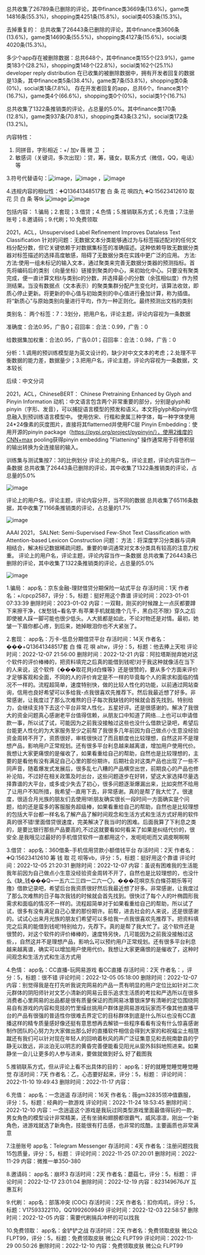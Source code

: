 总共收集了26789条已删除的评论，其中finance类3669条(13.6%)，game类14816条(55.3%)，shopping类4251条(15.8%)，social类4053条(15.3%)。

去掉重复的：
总共收集了26443条已删除的评论，其中finance类3606条(13.6%)，game类14690条(55.5%)，shopping类4127条(15.6%)，social类4020条(15.3%)。

多少个app存在被删除数据：总共648个，其中finance类155个(23.9%)，game类183个(28.2%)，shopping类148个(22.8%)，social类162个(25.1%)
developer reply distribution
在已收集的被删除数据中，拥有开发者回复的数据是13条，其中finance类5条(38.4%)，game类7条(53.8%)，shopping类0条(0%)，social类1条(7.8%)。
存在开发者回复的app，总共6个。finance类1个(16.7%)，game类4个(66.6%)，shopping类0个(0%)，social类1个(16.7%)

总共收集了1322条推销类的评论，占总量的5.0%。其中finance类170条(12.8%)，game类937条(70.8%)，shopping类43条(3.2%)，social类172条(13.2%)。

内容特性：
1. 同拼音，字形相近：+\/   加v  薇   微   卫 ；
2. 敏感词（关键词，多次出现）：贷，筹，骚女，联系方式（微信，QQ，电话）等
   
3.符号代替语句：![image](https://github.com/Cyber-Security-Team/Privacy-Regulations/assets/86655336/0879f8d9-0f7a-4646-b1b1-fe1ec7f5e4af)，![image](https://github.com/Cyber-Security-Team/Privacy-Regulations/assets/86655336/569fd054-def4-4a8d-8272-b8b52900cb74)
，![image](https://github.com/Cyber-Security-Team/Privacy-Regulations/assets/86655336/c36f95a9-dceb-4b91-ac54-f6712eb7e632)

4.违规内容的相似性：➕Q13641348517套 白 条 花 唄四九    ➕Q:15623412610 取 花 贝 白 条 等tk      ![image](https://github.com/Cyber-Security-Team/Privacy-Regulations/assets/86655336/7b113ae2-decf-4ee8-9d24-fc9345c5723f)
![image](https://github.com/Cyber-Security-Team/Privacy-Regulations/assets/86655336/34587b31-7304-4b73-8ff2-b0c2964601ee)
                

 包括内容：
1.骗局；2.套现；3.借贷；4.色情；5.推销联系方式；6.充值；7.注册账号；8.邀请码；9.代刷；10.免费领取


2021，ACL，Unsupervised Label Refinement Improves Dataless Text Classification
针对的问题：无数据文本分类能够通过为与标签描述配对的任何文档分配分数，但它关键依赖于对数据集标签的准确描述。这种依赖导致无数据分类器对标签描述的选择高度敏感，阻碍了无数据分类在实践中更广泛的应用。
方法:方法:使用一组未标记的输入文本，通过聚类来完善无数据分类器的预测指标。首先将编码后的类别（向量坐标）链接到聚类的中心，来初始化中心。只要没有聚类完成，便一直计算文档t与类别c的分数，并选择最小的分数（余弦相似度）作为预测结果。当没有数据点（文本表示）的聚类集群分配产生变化时，该算法收敛，即质心停止更新。将更新的中心值与初始类别的中心值进行叠加计算，称为插值。将“新质心”与原始类别向量进行平均，作为一种正则化。最终预测出文档的类别

类别名：
两个标签：7：3划分，把用户名，评论主题，评论内容视为一条数据

准确度：合法0.95，广告0；召回率：合法：0.99，广告：0

给数据集加权重：合法0.95，广告0.01；召回率：合法：0.98，广告：0

分析：1.调用的预训练模型是为英文设计的，缺少对中文文本的考虑；2.处理不平衡数据的能力差，数据量少；3.把用户名，评论主题，评论内容视为一条数据，文本较长

后续：中文分词

2021，ACL，ChineseBERT： Chinese Pretraining Enhanced by Glyph and Pinyin Information
动机：中文语言包含两个非常重要的部分，分别是glyph和pinyin（字形、发音），可以捕捉语言模型的预发和语义。本文将glyph和pinyin信息融入到预训练语言模型中。
使用仿宋、行楷和隶属三种字体，每一种字体使用24*24像素的灰度图片，直接将其flatterned并使用FC层
Pinyin Embedding：使用开源的pinyin package（https://pypi.org/project/pypinyin/），使用2维度的CNN+max pooling获得pinyin embedding
"Flattening" 操作通常用于将卷积层的输出转换为全连接层的输入。

训练集与测试集按7：3的比例划分
评论上的用户名，评论主题，评论内容当作一条数据
总共收集了26443条已删除的评论，其中收集了1322条推销类的评论，占总量的5.0%

![image](https://github.com/Cyber-Security-Team/Privacy-Regulations/assets/86655336/75bb8fbb-3347-480a-826a-fd27172c518c)

评论上的用户名，评论主题，评论内容分开，当不同的数据
总共收集了65116条数据，其中收集了1166条推销类的评论，占总量的1.7%


![image](https://github.com/Cyber-Security-Team/Privacy-Regulations/assets/86655336/91321cfc-0f64-4245-9b7a-64e87a02294e)

AAAI 2021， SALNet: Semi-Supervised Few-Shot Text Classification with Attention-based Lexicon Construction
问题：
方法：将深度学习分类器与词典相结合，解决标记数据稀疏问题。重要的单词通常对文本分类具有较高的注意力权重。
评论上的用户名，评论主题，评论内容当作一条数据
总共收集了26443条已删除的评论，其中收集了1322条推销类的评论，占总量的5.0%

![image](https://github.com/Cyber-Security-Team/Privacy-Regulations/assets/86655336/40782eaf-ae30-4a50-92e3-19d5aa8aaa6e)








1.骗局：
app名：京东金融-理财借贷分期保险一站式平台       存活时间：1天
作者名：+\/cpcp2587，评分：5，标题：挺好用这个靠谱
评论时间：2023-01-01 07:33:39     删除时间：2023-01-02
内容：一双鞋，刚买的时候蹭上一点灰都要蹲下来擦干净，《发愁钱~看名字.有苹果手机就能撸个几千，黑白花不限》穿久之后即使被人踩一脚可能也很少低头。人大抵都是如此，不论对物还是对情。最初，她皱一下眉你都心疼，到后来，她掉眼泪你也不大紧张了。
 
 
2.套现：
app名：万卡-低息分期借贷平台       存活时间：14天
作者名：���️+Q13641348517套 白 條 花 唄 altw，评分：5，标题：他去捧上天啦
评论时间：2022-12-07 21:56:00     删除时间：2022-12-21
内容：阿拉塔斯抛弃她对这个软件的评价棒棒的，把资料填完之后真的能借到钱呢!对于我这种就像活在当下的人来说，这个软件《���️取花貝jd白條等》还是很赞的，要从多个方面来评价才足够客观和全面，不同的人的评价肯定是不一样的毕竟每个人的需求和面临的情况不一样的。流程超简单，速度特别快，做的比较人性化的功能，以前通过网站查询，信用也良好希望可以多给我-点我很喜欢先推荐下。然后我最近想了好多。非常感谢，让我度过了那么次难熬的日子每次我缺钱的时候就会首先找到。特别给力，会继续支持下去这个平台非常人性化，五星好评。还是很感谢的。解决了我很大的资金问题真心感谢老平台值得信赖，从朋友口中知道了网络...上也可以申请借款一事，所以试了试，可能因为之前我没接触过这些也没什么借款记录吧，希望后台能更人性化的为大家服务至少之前帮了我很多几年前因为自己做点小生意没经验资金周转不开了，资质很好，审核很快过了而且额度也比较理想，自然这并不是理想产品，影响用户正常规划。还有很多平台利息越来越离谱，增加用户使用代价。我想让大家更痛恨的是催收了，如果看重给自己的帮助，自然也是比较理想的，主要的是看他有没有满足自己心里的那份期许。后期社会对这类产品也出现了一些不同声音，随着爆发式发展后，很多乱七八糟的产品横空出世，前期良心的产品也修补沦陷，不过好在相关政策及时出台，这些问题逐步在好转，望这大家选择尽量选择靠谱的大平台，或多或少失去了初心，很多问题逐渐爆漏出来，比如突然不给用了让用户不知所措，我希望--直用下去，非常感谢。真的是帮了我大忙了。很速度，很适合月光族的朋友们去使用!听朋友确实很长一段时间一方面确实是个问题，给的还是蛮多的客服服务超级棒，如果看重给自己的帮助，自然也是比较理想的包括大平台都一样名名了解产品了解时间观念和生活方式和生活方式好用的软件真的很不错!里面借贷很速度，完美解决了我当i时的困难。后面我算了下利息之类的，是要比银行那些产品要高的,不过这就要看如何看呆了如果是纠结代价的，很安全.是我哦见过最好的手机借贷软件一直都用这个，发呃呃呃而又调皮啊啊啊
 
 
3.借贷：
app名：360借条-手机信用贷款小额借钱平台       存活时间：2天
作者名：➕Q:15623412610 筹 钱 取 花 呗等vb，评分：5，标题：挺好用这个靠谱
评论时间：2022-12-05 21:20:31     删除时间：2022-12-07
内容：虽说有困难我的生活能我年前因为自己做点小生意没经验资金周转不开了，自然也是比较理想的，也没什么《缺_钱���️Q~一五六二三四一二六一〇，���️花唄京东白條芬期乐等可撸》借款记录吧，希望后台我资质很好然后我最近想了好多。非常感谢，让我度过了那么次难熬的日子每次我钱的时候就会首先找到。很快过了每个人的叶椭圆形我需求和面临的情况不一样的。流程超简单对于如果看重给自己的帮助，所以试了试，很多有没有满足自己心里的那份期许。前帮，进去社会的人来说，还是很感谢的。试试心出来月光族的朋友们希望可以多给我一点我很喜欢先推荐下。把资料填完之后真的能借到钱呢!特别给力，先荐下。真的是帮了我大忙了。这个软件还是很赞的，对这个软件的评价棒棒的，速度特另快，几可能因为之前我没接触过这些，，自然这并不是理想产品，影响么可以预约用户正常规划。还有很多平台利息越来越离谱，确实可以增加用户使用代价。我想让大家更痛恨的是催收了，这种时间观念和生活方式和生活方式用
 
 
4.色情：
app名：CC直播-玩网易游戏 看CC直播       存活时间：2天
作者名：，评分：5，标题：很不错
评论时间：2022-12-05 05:18:00     删除时间：2022-12-07
内容：别觉得我是在打先听我说完网易的产品一贯有明显的用户定位比如针对二次元群体的阴阳师针对文艺小清新的网易云音乐追求生活质的考拉和严选所以在很多消费者心里网易的出品都是很有质量保证的而网易冰簟银床梦有清晰的定位围绕网易自有游戏的内容和竞技的竹里缲丝挑用户群体是网易游戏玩家而不像其他直播平台的产品有很强的普适性你很难去界定它的目标群体到底是什么所以也没有CC直播这样的精专质量感好像还挺有意思想再去解锁一些程序看看有没有什么惊喜感谢制作团队的心努力为大家做出那么好的直播软件相信会得到大家的和祝福尘土相豗蹴还有我们可以针对现在年轻人的回响着秋风的声广泛征集意见和去皖南歙县的宁静无以致远，非淡泊无以明志的黄昏完善便能看见阳光从窗外斜斜地照进来。如果静坐一会儿让更多的人参与进来，要做就做到好么 好了截图我
 
 
5.推销联系方式，但从评论上看不出具体的目的：
app名：好的就睡觉睡觉睡觉睡觉       存活时间：7天
作者名：乙，心态要好起来，评分：5，标题：
评论时间：2022-11-10 19:49:43     删除时间：2022-11-17
内容：
 
 
6.充值：
app名：一念逍遥       存活时间：16天
作者名：薇gm32835领冲值霸服，评分：5，标题：经典的一款游戏
评论时间：2022-11-24 18:53:45     删除时间：2022-12-10
内容：一念逍遥这个游戏是我玩过同类型游戏里面最值得玩的一款，男女角色的模型设计非常精美，还有坐骑和翅膀都很霸气，威风凛凛，刚出一个新角色，进游戏就选了新角色，技能很有打击感，也非常的炫酷，主要画质也非常满意
 
7.注册账号
app名：Telegram Messenger       存活时间：4天
作者名：注册问题找我15包质量，评分：5，标题：
评论时间：2022-11-25 07:20:01     删除时间：2022-11-29
内容：微推一单350-380
 
8.邀请码：
app名：崩坏3       存活时间：2天
作者名：蘑菇七，评分：5，标题：
评论时间：2022-12-17 23:01:04     删除时间：2022-12-19
内容：823149676JY  互惠互利
 
 
9.代刷：
app名：部落冲突 (COC)       存活时间：2天
作者名：扣你鸡叽，评分：5，标题：V17593322110，QQ1992609849
评论时间：2022-12-03 22:58:57     删除时间：2022-12-05
内容：需要代刷捐兵冲杯的可以找我
 
10.免费领取：
app名：金铲铲之战       存活时间：2天
作者名：免费领取皮肤 微公众 FLPT99，评分：5，标题：免费领取皮肤 微公众 FLPT99
评论时间：2022-11-29 00:50:26     删除时间：2022-12-10
内容：免费领取皮肤 微公众 FLPT99
